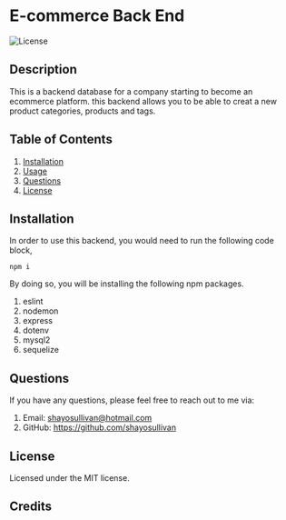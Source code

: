 # E-commerce Back End

![License](https://img.shields.io/badge/license-MIT-blue.svg)

## Description

This is a backend database for a company starting to become an ecommerce platform. this backend allows you to be able to creat a new product categories, products and tags. 

## Table of Contents

1. [Installation](#installation)
2. [Usage](#usage)
3. [Questions](#questions)
4. [License](#license)

## Installation

In order to use this backend, you would need to run the following code block,

```
npm i
```

By doing so, you will be installing the following npm packages.

1. eslint
2. nodemon
3. express
4. dotenv
5. mysql2
6. sequelize

## Questions

If you have any questions, please feel free to reach out to me via:
1. Email: shayosullivan@hotmail.com
2. GitHub: https://github.com/shayosullivan

## License

Licensed under the MIT license.

## Credits
